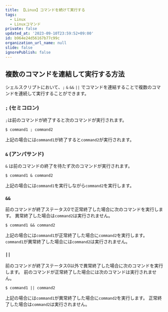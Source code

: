 ```yaml
---
title: 【Linux】コマンドを続けて実行する
tags:
  - Linux
  - Linuxコマンド
private: false
updated_at: '2023-09-10T23:59:52+09:00'
id: b964e24d56167b77c99c
organization_url_name: null
slide: false
ignorePublish: false
---
```


## 複数のコマンドを連結して実行する方法
シェルスクリプトにおいて、`;` `&` `&&` `||` でコマンドを連結することで複数のコマンドを連続して実行することができます。

### `;` (セミコロン)
`;`は前のコマンドが終了すると次のコマンドが実行されます。

```
$ command1 ; command2
```
上記の場合には`command1`が終了すると`command2`が実行されます。

### `&` (アンパサンド)
`&` は前のコマンドの終了を待たず次のコマンドが実行されます。

```
$ command1 & command2
```

上記の場合には`command1`を実行しながら`command2`を実行します。

### `&&`
前のコマンドが終了ステータス0で正常終了した場合に次のコマンドを実行します。
異常終了した場合は`command2`は実行されません。

```
$ command1 && command2
```

上記の場合には`command1`が正常終了した場合に`command2`を実行します。
`command1`が異常終了した場合には`command2`は実行されません。

### `||`
前のコマンドが終了ステータス0以外で異常終了した場合に次のコマンドを実行します。
前のコマンドが正常終了した場合には次のコマンドは実行されません。
```
$ command1 || command2
```

上記の場合には`command1`が異常終了した場合に`command2`を実行します。
正常終了した場合は`command2`は実行されません。

